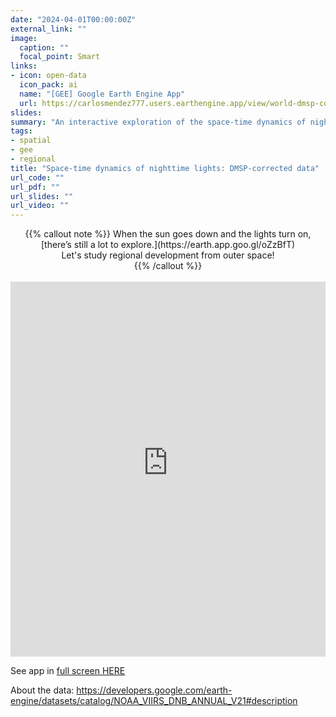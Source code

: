 ```yaml
---
date: "2024-04-01T00:00:00Z"
external_link: ""
image:
  caption: ""
  focal_point: Smart
links:
- icon: open-data
  icon_pack: ai
  name: "[GEE] Google Earth Engine App"
  url: https://carlosmendez777.users.earthengine.app/view/world-dmsp-corrected
slides:
summary: "An interactive exploration of the space-time dynamics of nighttime lights using DMSP-corrected data."
tags:
- spatial
- gee
- regional
title: "Space-time dynamics of nighttime lights: DMSP-corrected data"
url_code: ""
url_pdf: ""
url_slides: ""
url_video: ""
---
```


<center>
{{% callout note %}}
When the sun goes down and the lights turn on, [there’s still a lot to explore.](https://earth.app.goo.gl/oZzBfT) 
<br>
Let's study regional development from outer space!
<br>
{{% /callout %}}
</center>

<br>

<iframe height="600" width="100%" frameborder="no" src="https://carlosmendez777.users.earthengine.app/view/world-dmsp-corrected?height=600"> </iframe>

<br>

See app in [full screen HERE](https://carlosmendez777.users.earthengine.app/view/world-dmsp-corrected)


About the data: https://developers.google.com/earth-engine/datasets/catalog/NOAA_VIIRS_DNB_ANNUAL_V21#description  